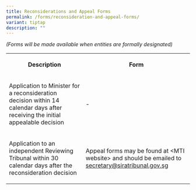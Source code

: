 ```yaml
---
title: Reconsiderations and Appeal Forms
permalink: /forms/reconsideration-and-appeal-forms/
variant: tiptap
description: ""
---
```

<p><em>(Forms will be made available when entities are formally designated)</em>
</p>
<table>
<tbody>
<tr>
<th rowspan="1" colspan="1">
<p>Description</p>
</th>
<th rowspan="1" colspan="1">
<p>Form</p>
</th>
</tr>
<tr>
<td rowspan="1" colspan="1">
<p>Application to Minister for a reconsideration decision within 14 calendar
days after receiving the initial appealable decision</p>
</td>
<td rowspan="1" colspan="1">
<p>-</p>
</td>
</tr>
<tr>
<td rowspan="1" colspan="1">
<p>Application to an independent Reviewing Tribunal within 30 calendar days
after the reconsideration decision</p>
</td>
<td rowspan="1" colspan="1">
<p>Appeal forms may be found at &lt;MTI website&gt; and should be emailed
to <a href="mailto:secretary@siratribunal.gov.sg" rel="noopener noreferrer nofollow" target="_blank"><u>secretary@siratribunal.gov.sg</u></a>
</p>
</td>
</tr>
</tbody>
</table>
<p>
<br>
</p>